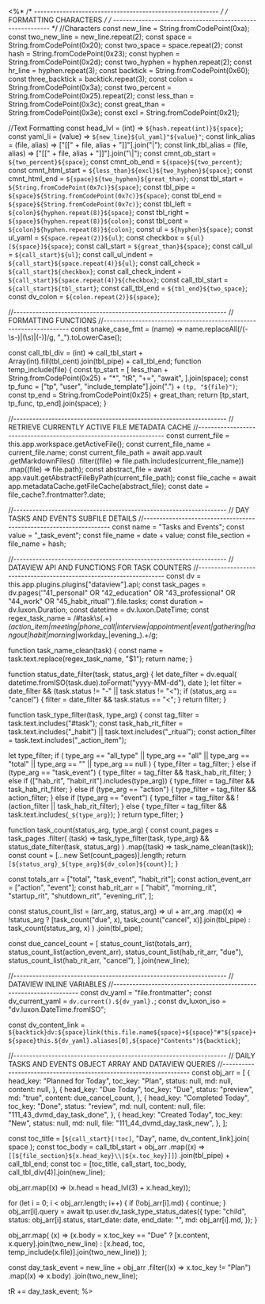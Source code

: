 <%*
/* ---------------------------------------------------------- */
/*                    FORMATTING CHARACTERS                   */
/* ---------------------------------------------------------- */
//Characters
const new_line = String.fromCodePoint(0xa);
const two_new_line = new_line.repeat(2);
const space = String.fromCodePoint(0x20);
const two_space = space.repeat(2);
const hash = String.fromCodePoint(0x23);
const hyphen = String.fromCodePoint(0x2d);
const two_hyphen = hyphen.repeat(2);
const hr_line = hyphen.repeat(3);
const backtick = String.fromCodePoint(0x60);
const three_backtick = backtick.repeat(3);
const colon = String.fromCodePoint(0x3a);
const two_percent = String.fromCodePoint(0x25).repeat(2);
const less_than = String.fromCodePoint(0x3c);
const great_than = String.fromCodePoint(0x3e);
const excl = String.fromCodePoint(0x21);

//Text Formatting
const head_lvl = (int) => `${hash.repeat(int)}${space}`;
const yaml_li = (value) => `${new_line}${ul_yaml}"${value}"`;
const link_alias = (file, alias) => ["[[" + file, alias + "]]"].join("|");
const link_tbl_alias = (file, alias) => ["[[" + file, alias + "]]"].join("\\|");
const cmnt_ob_start = `${two_percent}${space}`;
const cmnt_ob_end = `${space}${two_percent}`;
const cmnt_html_start = `${less_than}${excl}${two_hyphen}${space}`;
const cmnt_html_end = `${space}${two_hyphen}${great_than}`;
const tbl_start = `${String.fromCodePoint(0x7c)}${space}`;
const tbl_pipe = `${space}${String.fromCodePoint(0x7c)}${space}`;
const tbl_end = `${space}${String.fromCodePoint(0x7c)}`;
const tbl_left = `${colon}${hyphen.repeat(8)}${space}`;
const tbl_right = `${space}${hyphen.repeat(8)}${colon}`;
const tbl_cent = `${colon}${hyphen.repeat(8)}${colon}`;
const ul = `${hyphen}${space}`;
const ul_yaml = `${space.repeat(2)}${ul}`;
const checkbox = `${ul}[${space}]${space}`;
const call_start = `${great_than}${space}`;
const call_ul = `${call_start}${ul}`;
const call_ul_indent = `${call_start}${space.repeat(4)}${ul}`;
const call_check = `${call_start}${checkbox}`;
const call_check_indent = `${call_start}${space.repeat(4)}${checkbox}`;
const call_tbl_start = `${call_start}${tbl_start}`;
const call_tbl_end = `${tbl_end}${two_space}`;
const dv_colon = `${colon.repeat(2)}${space}`;

//-------------------------------------------------------------------
// FORMATTING FUNCTIONS
//-------------------------------------------------------------------
const snake_case_fmt = (name) =>
  name.replaceAll(/(\-\s\-)|(\s)|(\-)]/g, "_").toLowerCase();

const call_tbl_div = (int) =>
  call_tbl_start + Array(int).fill(tbl_cent).join(tbl_pipe) + call_tbl_end;
function temp_include(file) {
  const tp_start = [
    less_than + String.fromCodePoint(0x25) + "*",
    "tR",
    "+=",
    "await",
  ].join(space);
  const tp_func =
    ["tp", "user", "include_template"].join(".") + `(tp, "${file}")`;
  const tp_end = String.fromCodePoint(0x25) + great_than;
  return [tp_start, tp_func, tp_end].join(space);
}

//-------------------------------------------------------------------
// RETRIEVE CURRENTLY ACTIVE FILE METADATA CACHE
//-------------------------------------------------------------------
const current_file = this.app.workspace.getActiveFile();
const current_file_name = current_file.name;
const current_file_path = await app.vault
  .getMarkdownFiles()
  .filter((file) => file.path.includes(current_file_name))
  .map((file) => file.path);
const abstract_file = await app.vault.getAbstractFileByPath(current_file_path);
const file_cache = await app.metadataCache.getFileCache(abstract_file);
const date = file_cache?.frontmatter?.date;

//-------------------------------------------------------------------
// DAY TASKS AND EVENTS SUBFILE DETAILS
//-------------------------------------------------------------------
const name = "Tasks and Events";
const value = "_task_event";
const file_name = date + value;
const file_section = file_name + hash;

//-------------------------------------------------------------------
// DATAVIEW API AND FUNCTIONS FOR TASK COUNTERS
//-------------------------------------------------------------------
const dv = this.app.plugins.plugins["dataview"].api;
const task_pages = dv.pages('"41_personal" OR "42_education" OR "43_professional" OR "44_work" OR "45_habit_ritual"').file.tasks;
const duration = dv.luxon.Duration;
const datetime = dv.luxon.DateTime;
const regex_task_name = /#task\s(.+)_(action_item|meeting|phone_call|interview|appointment|event|gathering|hangout|habit|morning_|workday_|evening_).+/g;

function task_name_clean(task) {
  const name = task.text.replace(regex_task_name, "$1");
  return name;
}

function status_date_filter(task, status_arg) {
  let date_filter = dv.equal(
    datetime.fromISO(task.due).toFormat("yyyy-MM-dd"),
    date
  );
  let filter = date_filter && (task.status != "-" || task.status != "<");
  if (status_arg == "cancel") {
    filter = date_filter && task.status == "<";
  }
  return filter;
}

function task_type_filter(task, type_arg) {
  const tag_filter = task.text.includes("#task");
  const task_hab_rit_filter =
    task.text.includes("_habit") || task.text.includes("_ritual");
  const action_filter = task.text.includes("_action_item");

  let type_filter;
  if (
    type_arg == "all_type" ||
    type_arg == "all" ||
    type_arg == "total" ||
    type_arg == "" ||
    type_arg == null
  ) {
    type_filter = tag_filter;
  } else if (type_arg == "task_event") {
    type_filter = tag_filter && !task_hab_rit_filter;
  } else if (["hab_rit", "habit_rit"].includes(type_arg)) {
    type_filter = tag_filter && task_hab_rit_filter;
  } else if (type_arg == "action") {
    type_filter = tag_filter && action_filter;
  } else if (type_arg == "event") {
    type_filter = tag_filter && !(action_filter || task_hab_rit_filter);
  } else {
    type_filter = tag_filter && task.text.includes(`_${type_arg}`);
  }
  return type_filter;
}

function task_count(status_arg, type_arg) {
  const count_pages = task_pages
    .filter(
      (task) =>
        task_type_filter(task, type_arg) && status_date_filter(task, status_arg)
    )
    .map((task) => task_name_clean(task));
  const count = [...new Set(count_pages)].length;
  return `[${status_arg}_${type_arg}${dv_colon}${count}]`;
}

const totals_arr = ["total", "task_event", "habit_rit"];
const action_event_arr = ["action", "event"];
const hab_rit_arr = [
  "habit",
  "morning_rit",
  "startup_rit",
  "shutdown_rit",
  "evening_rit",
];

const status_count_list = (arr_arg, status_arg) =>
  ul +
  arr_arg
    .map((x) =>
      !status_arg
        ? [task_count("due", x), task_count("cancel", x)].join(tbl_pipe)
        : task_count(status_arg, x)
    )
    .join(tbl_pipe);

const due_cancel_count = [
  status_count_list(totals_arr),
  status_count_list(action_event_arr),
  status_count_list(hab_rit_arr, "due"),
  status_count_list(hab_rit_arr, "cancel"),
].join(new_line);

//-------------------------------------------------------------------
// DATAVIEW INLINE VARIABLES
//-------------------------------------------------------------------
const dv_yaml = "file.frontmatter";
const dv_current_yaml = `dv.current().${dv_yaml}.`;
const dv_luxon_iso = "dv.luxon.DateTime.fromISO";

const dv_content_link = `${backtick}dv:${space}link(this.file.name${space}+${space}"#"${space}+${space}this.${dv_yaml}.aliases[0],${space}"Contents")${backtick}`;

//-------------------------------------------------------------------
// DAILY TASKS AND EVENTS OBJECT ARRAY AND DATAVIEW QUERIES
//-------------------------------------------------------------------
const obj_arr = [
  {
    head_key: "Planned for Today",
    toc_key: "Plan",
    status: null,
    md: null,
    content: null,
  },
  {
    head_key: "Due Today",
    toc_key: "Due",
    status: "preview",
    md: "true",
    content: due_cancel_count,
  },
  {
    head_key: "Completed Today",
    toc_key: "Done",
    status: "review",
    md: null,
    content: null,
    file: "111_43_dvmd_day_task_done",
  },
  {
    head_key: "Created Today",
    toc_key: "New",
    status: null,
    md: null,
    file: "111_44_dvmd_day_task_new",
  },
];

const toc_title = [`${call_start}[!toc]`, "Day", name, dv_content_link].join(
  space
);
const toc_body =
  call_tbl_start +
  obj_arr
    .map((x) => `[[${file_section}${x.head_key}\\|${x.toc_key}]]`)
    .join(tbl_pipe) +
  call_tbl_end;
const toc = [toc_title, call_start, toc_body, call_tbl_div(4)].join(new_line);

obj_arr.map((x) => (x.head = head_lvl(3) + x.head_key));

for (let i = 0; i < obj_arr.length; i++) {
  if (!obj_arr[i].md) {
    continue;
  }
  obj_arr[i].query = await tp.user.dv_task_type_status_dates({
    type: "child",
    status: obj_arr[i].status,
    start_date: date,
    end_date: "",
    md: obj_arr[i].md,
  });
}

obj_arr.map(
  (x) =>
    (x.body =
      x.toc_key == "Due"
        ? [x.content, x.query].join(two_new_line)
        : [x.head, toc, temp_include(x.file)].join(two_new_line))
);

const day_task_event =
  new_line +
  obj_arr
    .filter((x) => x.toc_key != "Plan")
    .map((x) => x.body)
    .join(two_new_line);

tR += day_task_event;
%>